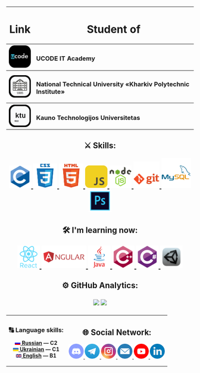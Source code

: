 <table width="100%" border="0" cellpadding="4" align="center">
    <tr>
        <th>
            <h1 align="center">Link</h1>
        </th>
        <th>
            <h1 align="center">Student of</h1>
        </th>
    </tr>
    <tr>
        <th>
            <a href="https://ucode.world/en/" target="_blank">
                <img src="https://github.com/CamyrauBTanke/CamyrauBTanke/blob/main/img/Student/ucode.png" height="60px">
            </a>
        </th>
        <th>
            <h3 align="left">UCODE IT Academy</h3>
        </th>
    </tr>
    <tr>
        <th>
            <a href="https://www.kpi.kharkov.ua/eng/" target="_blank">
                <img src="https://github.com/CamyrauBTanke/CamyrauBTanke/blob/main/img/Student/pki-logo.png" height="60px">
            </a>
        </th>
        <th>
            <h3 align="left">National Technical University «Kharkiv Polytechnic Institute»</h3>
        </th>
    </tr>
    <tr>
        <th>
            <a href="https://ktu.edu/" target="_blank">
                <img src="https://github.com/CamyrauBTanke/CamyrauBTanke/blob/main/img/Student/ktu-logo.png" height="60px">
            </a>
        </th>
        <th>
            <h3 align="left">Kauno Technologijos Universitetas</h3>
        </th>
    </tr>
</table>

<h2> </h2>

<h2 align="center">⚔️ Skills:
    <p> </p>
    <p align="center">
        <a href="https://en.wikipedia.org/wiki/C_(programming_language)" target="_blank">
            <img src="https://github.com/CamyrauBTanke/CamyrauBTanke/blob/main/img/skills/c.png" height="60px">
        </a>
        <a href="https://en.wikipedia.org/wiki/CSS" target="_blank">    
            <img src="https://github.com/CamyrauBTanke/CamyrauBTanke/blob/main/img/skills/css.png" height="65px">
        </a>
        <a href="https://en.wikipedia.org/wiki/HTML" target="_blank">    
            <img src="https://github.com/CamyrauBTanke/CamyrauBTanke/blob/main/img/skills/html.png" height="65px">
        </a>
        <a href="https://en.wikipedia.org/wiki/JavaScript" target="_blank"> 
            <img src="https://github.com/CamyrauBTanke/CamyrauBTanke/blob/main/img/skills/js.png" height="60px">
        </a>
        <a href="https://nodejs.org/en/about/" target="_blank"> 
            <img src="https://github.com/CamyrauBTanke/CamyrauBTanke/blob/main/img/skills/nodejs.png" height="60px">
        </a>
        <a href="https://en.wikipedia.org/wiki/GitHub" target="_blank"> 
            <img src="https://github.com/CamyrauBTanke/CamyrauBTanke/blob/main/img/skills/git.png" height="70px">
        </a>
        <a href="https://en.wikipedia.org/wiki/MySQL" target="_blank"> 
            <img src="https://github.com/CamyrauBTanke/CamyrauBTanke/blob/main/img/skills/mysql.png" height="80px">
        </a>
        <a href="https://www.adobe.com/ru/products/photoshop.html" target="_blank"> 
            <img src="https://github.com/CamyrauBTanke/CamyrauBTanke/blob/main/img/skills/photoshop.png" height="60px">
        </a>
    </p>
</h2>
<h2 align="center">🛠 I'm learning now:
    <p> </p>
    <p align="center">
        <a href="https://ru.reactjs.org/" target="_blank"> 
            <img src="https://github.com/CamyrauBTanke/CamyrauBTanke/blob/main/img/skills/react.png" height="60px">
        </a>
        <a href="https://angular.io/" target="_blank"> 
            <img src="https://github.com/CamyrauBTanke/CamyrauBTanke/blob/main/img/skills/angular.png" height="60px">
        </a>
        <a href="https://www.java.com/en/" target="_blank"> 
            <img src="https://github.com/CamyrauBTanke/CamyrauBTanke/blob/main/img/skills/java.png" height="60px">
        </a>
        <a href="https://en.wikipedia.org/wiki/C%2B%2B" target="_blank">
            <img src="https://github.com/CamyrauBTanke/CamyrauBTanke/blob/main/img/skills/cplusplus.png" height="60px">
        </a>
        <a href="https://en.wikipedia.org/wiki/C_Sharp_(programming_language)" target="_blank">    
            <img src="https://github.com/CamyrauBTanke/CamyrauBTanke/blob/main/img/skills/csharp.png" height="60px">
        </a>
        <a href="https://unity.com/" target="_blank"> 
            <img src="https://github.com/CamyrauBTanke/CamyrauBTanke/blob/main/img/skills/unity.png" height="60px">
        </a>
    </p>
</h2>

<h2 align="center">⚙️ GitHub Analytics:<p></p>
    <p align="center">
        <img height="180em" src="https://github-readme-stats-eight-theta.vercel.app/api?username=CamyrauBTanke&show_icons=true&include_all_commits=true&count_private=true&theme=dark"/>
        <img height="180em" src="https://github-readme-stats-eight-theta.vercel.app/api/top-langs/?username=CamyrauBTanke&layout=compact&langs_count=8&theme=dark"/>
    </p>
</h2>

<table width="100%" border="0" cellpadding="4" align="center">
    <tr>
        <th>
            <h3 align="center">🔠 Language skills:</h3>
            <p align="center">
                <a href="https://en.wikipedia.org/wiki/Russian_language" target="_blank"><img src="https://github.com/CamyrauBTanke/CamyrauBTanke/blob/main/img/language/ru.png" width="15"/> Russian</a><b> </b>— C2<br>
                <a href="https://en.wikipedia.org/wiki/Ukrainian_language" target="_blank"><img src="https://github.com/CamyrauBTanke/CamyrauBTanke/blob/main/img/language/ua.png" width="15"/> Ukrainian</a><b> </b>— C1<br>
                <a href="https://en.wikipedia.org/wiki/English_language" target="_blank"><img src="https://github.com/CamyrauBTanke/CamyrauBTanke/blob/main/img/language/ang.png" width="15"/> English</a><b> </b>— B1<br>
            </p>
        </th>
        <th>
           <h2 align="center">🌐 Social Network:</h2> 
            <p align="center">
                <a href="#" target="_blank">
                    <img src="https://github.com/CamyrauBTanke/CamyrauBTanke/blob/main/img/social_network/discord.png" height="40px">
                </a>
                <a href="https://t.me/Camyrau_B_Tanke" target="_blank">
                    <img src="https://github.com/CamyrauBTanke/CamyrauBTanke/blob/main/img/social_network/telegram.png" height="40px">
                </a>
                <a href="https://www.instagram.com/Camyrau_B_Tanke/" target="_blank">
                    <img src="https://github.com/CamyrauBTanke/CamyrauBTanke/blob/main/img/social_network/instagram.png" height="40px">
                </a>
                <a href="mailto:gunko.vlad.21.09.2001a@gmail.com" target="_blank">
                    <img src="https://github.com/CamyrauBTanke/CamyrauBTanke/blob/main/img/social_network/gmail.png" height="40px">
                </a>
                <a href="https://www.youtube.com/channel/UCCIaTyFJqvO1SanxoltkOAA" target="_blank">
                    <img src="https://github.com/CamyrauBTanke/CamyrauBTanke/blob/main/img/social_network/youtube.png" height="40px">
                </a>
                <a href="https://www.linkedin.com/in/vladyslav-hunko-4521a8250" target="_blank">
                    <img src="https://github.com/CamyrauBTanke/CamyrauBTanke/blob/main/img/social_network/linkedin.png" height="40px">
                </a>
            </p>
        </th>
    </tr>
</table>